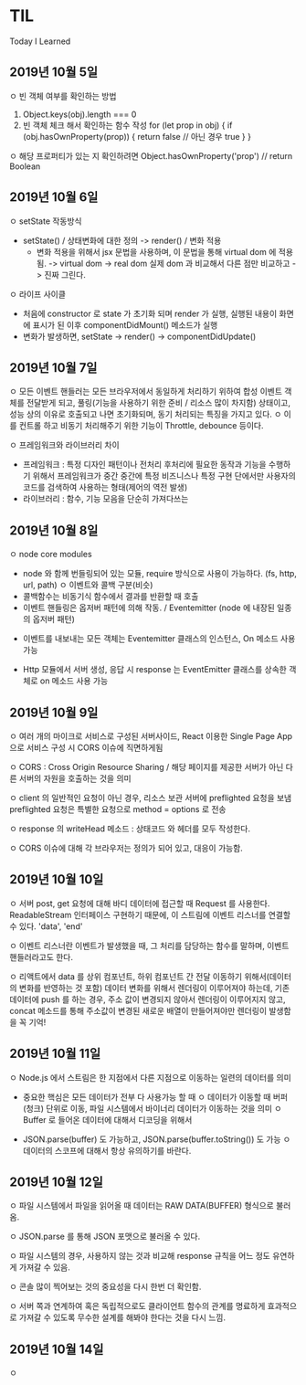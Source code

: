 # TIL
Today I Learned


2019년 10월 5일 
-------------
ㅇ 빈 객체 여부를 확인하는 방법  

1. Object.keys(obj).length === 0
2. 빈 객체 체크 해서 확인하는 함수 작성
for (let prop in obj) {
  if (obj.hasOwnProperty(prop)) {
    return false  // 아닌 경우 true
  }
}

ㅇ 해당 프로퍼티가 있는 지 확인하려면
Object.hasOwnProperty('prop') // return Boolean



2019년 10월 6일
-------------

ㅇ setState 작동방식
- setState() / 상태변화에 대한 정의 -> render() / 변화 적용
  * 변화 적용을 위해서 jsx 문법을 사용하며, 이 문법을 통해 virtual dom 에 적용됨.
  -> virtual dom -> real dom 실제 dom 과 비교해서 다른 점만 비교하고 -> 진짜 그린다.
  
ㅇ 라이프 사이클
- 처음에 constructor 로 state 가 초기화 되며 render 가 실행, 실행된 내용이 화면에 표시가 된
이후 componentDidMount() 메소드가 실행
- 변화가 발생하면, setState -> render() -> componentDidUpdate()

2019년 10월 7일
---------

ㅇ 모든 이벤트 핸들러는 모든 브라우저에서 동일하게 처리하기 위하여 합성 이벤트 객체를 전달받게 되고, 풀링(기능을 사용하기 위한 준비 / 리소스 많이 차지함)
상태이고, 성능 상의 이유로 호출되고 나면 초기화되며, 동기 처리되는 특징을 가지고 있다.
ㅇ 이를 컨트롤 하고 비동기 처리해주기 위한 기능이 Throttle, debounce 등이다.

ㅇ 프레임워크와 라이브러리 차이
- 프레임워크 : 특정 디자인 패턴이나 전처리 후처리에 필요한 동작과 기능을 수행하기 위해서 프레임워크가
중간 중간에 특정 비즈니스나 특정 구현 단에서만 사용자의 코드를 검색하여 사용하는 형태(제어의 역전 발생)
- 라이브러리 : 함수, 기능 모음을 단순히 가져다쓰는 

2019년 10월 8일
----------

ㅇ node core modules 
- node 와 함께 번들링되어 있는 모듈, require 방식으로 사용이 가능하다. (fs, http, url, path)
ㅇ 이벤트와 콜백 구분(비슷)
- 콜백함수는 비동기식 함수에서 결과를 반환할 때 호출
- 이벤트 핸들링은 옵저버 패턴에 의해 작동. / Eventemitter (node 에 내장된 일종의 옵저버 패턴)
* 이벤트를 내보내는 모든 객체는 Eventemitter 클래스의 인스턴스, On 메소드 사용 가능
- Http 모듈에서 서버 생성, 응답 시 response 는 EventEmitter 클래스를 상속한 객체로
on 메소드 사용 가능


2019년 10월 9일
----------

ㅇ 여러 개의 마이크로 서비스로 구성된 서버사이드, React 이용한 Single Page App 으로
서비스 구성 시 CORS 이슈에 직면하게됨

ㅇ CORS : Cross Origin Resource Sharing / 해당 페이지를 제공한 서버가 아닌
다른 서버의 자원을 호출하는 것을 의미

ㅇ client 의 일반적인 요청이 아닌 경우, 리소스 보관 서버에 preflighted 요청을 보냄
preflighted 요청은 특별한 요청으로 method = options 로 전송

ㅇ response 의 writeHead 메소드 : 상태코드 와 헤더를 모두 작성한다. 

ㅇ CORS 이슈에 대해 각 브라우저는 정의가 되어 있고, 대응이 가능함.

2019년 10월 10일
----------

ㅇ 서버 post, get 요청에 대해 바디 데이터에 접근할 때
Request 를 사용한다. ReadableStream 인터페이스 구현하기 때문에,
이 스트림에 이벤트 리스너를 연결할 수 있다.
'data', 'end'

ㅇ 이벤트 리스너란 이벤트가 발생했을 때, 그 처리를 담당하는 함수를 말하며,
이벤트 핸들러라고도 한다.

ㅇ 리액트에서 data 를 상위 컴포넌트, 하위 컴포넌트 간
전달 이동하기 위해서(데이터의 변화를 반영하는 것 포함)
데이터 변화를 위해서 렌더링이 이루어져야 하는데,
기존 데이터에 push 를 하는 경우, 주소 값이 변경되지 않아서 렌더링이 이루어지지
않고, concat 메소드를 통해 주소값이 변경된 새로운 배열이 만들어져야만
렌더링이 발생함을 꼭 기억!


2019년 10월 11일
-----------------
ㅇ Node.js 에서 스트림은 한 지점에서 다른 지점으로 이동하는 일련의 데이터를 의미
* 중요한 핵심은 모든 데이터가 전부 다 사용가능 할 때
ㅇ 데이터가 이동할 때 버퍼(청크) 단위로 이동, 파일 시스템에서 바이너리 데이터가 이동하는 것을 의미
ㅇ Buffer 로 들어온 데이터에 대해서 디코딩을 위해서
- JSON.parse(buffer) 도 가능하고, JSON.parse(buffer.toString()) 도 가능
ㅇ 데이터의 스코프에 대해서 항상 유의하기를 바란다.


2019년 10월 12일
------------

ㅇ 파일 시스템에서 파일을 읽어올 때 데이터는 RAW DATA(BUFFER) 형식으로 불러옴.

ㅇ JSON.parse 를 통해 JSON 포맷으로 불러올 수 있다.

ㅇ 파일 시스템의 경우, 사용하지 않는 것과 비교해 response 규칙을 어느 정도 유연하게 가져갈 수 있음.

ㅇ 콘솔 많이 찍어보는 것의 중요성을 다시 한번 더 확인함.

ㅇ 서버 쪽과 연계하여 혹은 독립적으로도 클라이언트 함수의 관계를 명료하게 효과적으로 가져갈 수 있도록 
무수한 설계를 해봐야 한다는 것을 다시 느낌.

2019년 10월 14일
----------
ㅇ 
```js

```
